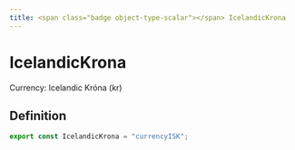 ```yaml
---
title: <span class="badge object-type-scalar"></span> IcelandicKrona
---
```

# <span class="badge object-type-scalar"></span> IcelandicKrona

Currency: Icelandic Króna (kr)

## Definition

```typescript
export const IcelandicKrona = "currencyISK";

```
